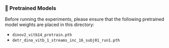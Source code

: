 ### 🔧 Pretrained Models

Before running the experiments, please ensure that the following pretrained model weights are placed in this directory:
- `dinov2_vitb14_pretrain.pth`
- `detr_dino_vitb_1_streams_inc_16_subj01_run1.pth`